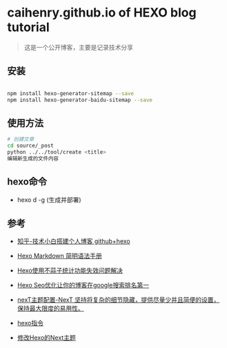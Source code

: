 # caihenry.github.io of HEXO blog tutorial
>  这是一个公开博客，主要是记录技术分享

## 安装

``` bash

npm install hexo-generator-sitemap --save
npm install hexo-generator-baidu-sitemap --save

```

## 使用方法

``` bash
# 创建文章
cd source/_post
python ../../tool/create <title>
编辑新生成的文件内容
```

## hexo命令

* hexo d -g (生成并部署)

## 参考

* [知乎-技术小白搭建个人博客 github+hexo](https://zhuanlan.zhihu.com/p/32957389)

* [Hexo Markdown 简明语法手册](https://hyxxsfwy.github.io/2016/01/15/Hexo-Markdown-%E7%AE%80%E6%98%8E%E8%AF%AD%E6%B3%95%E6%89%8B%E5%86%8C/)

* [Hexo使用不蒜子统计功能失效问题解决](https://www.jianshu.com/p/089762f90e1c)

* [Hexo Seo优化让你的博客在google搜索排名第一](https://www.jianshu.com/p/86557c34b671)

* [nexT主题配置-NexT 坚持将复杂的细节隐藏，提供尽量少并且简便的设置，保持最大限度的易用性。](https://theme-next.iissnan.com/theme-settings.html)

* [hexo指令](https://hexo.io/zh-cn/docs/commands.html)

* [修改Hexo的Next主题](https://i.zhouhuix.cn/2016/11/24/%E4%BF%AE%E6%94%B9Hexo%E7%9A%84Next%E4%B8%BB%E9%A2%98/)